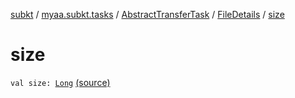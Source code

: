 [subkt](../../../index.md) / [myaa.subkt.tasks](../../index.md) / [AbstractTransferTask](../index.md) / [FileDetails](index.md) / [size](./size.md)

# size

`val size: `[`Long`](https://kotlinlang.org/api/latest/jvm/stdlib/kotlin/-long/index.html) [(source)](https://github.com/Myaamori/SubKt/blob/0.1.4/src/main/kotlin/myaa/subkt/tasks/tasks.kt#L1567)